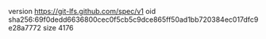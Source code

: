 version https://git-lfs.github.com/spec/v1
oid sha256:69f0dedd6636800cec0f5cb5c9dce865ff50ad1bb720384ec017dfc9e28a7772
size 4176
